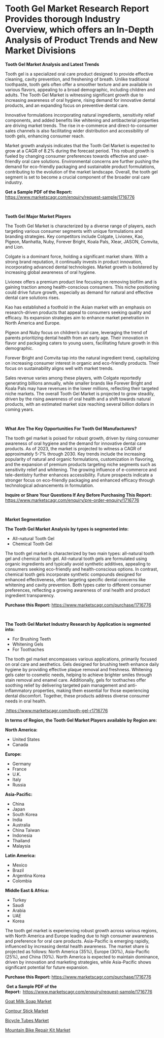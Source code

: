 <p><h1>Tooth Gel Market Research Report Provides thorough Industry Overview, which offers an In-Depth Analysis of Product Trends and New Market Divisions</h1></p><p><strong>Tooth Gel Market Analysis and Latest Trends</strong></p>
<p><p>Tooth gel is a specialized oral care product designed to provide effective cleaning, cavity prevention, and freshening of breath. Unlike traditional toothpaste, tooth gels often offer a smoother texture and are available in various flavors, appealing to a broad demographic, including children and adults. The Tooth Gel Market is witnessing significant growth due to increasing awareness of oral hygiene, rising demand for innovative dental products, and an expanding focus on preventive dental care.</p><p>Innovative formulations incorporating natural ingredients, sensitivity relief components, and added benefits like whitening and antibacterial properties are driving market trends. The rise in e-commerce and direct-to-consumer sales channels is also facilitating wider distribution and accessibility of tooth gels, enhancing consumer reach.</p><p>Market growth analysis indicates that the Tooth Gel Market is expected to grow at a CAGR of 8.2% during the forecast period. This robust growth is fueled by changing consumer preferences towards effective and user-friendly oral care solutions. Environmental concerns are further pushing the demand for eco-friendly packaging and sustainable product formulations, contributing to the evolution of the market landscape. Overall, the tooth gel segment is set to become a crucial component of the broader oral care industry.</p></p>
<p><strong>Get a Sample PDF of the Report:&nbsp;</strong> <a href="https://www.marketscagr.com/enquiry/request-sample/1716776?utm_campaign=2194&utm_medium=2&utm_source=Github&utm_content=ia&utm_term=05042025&utm_id=tooth-gel">https://www.marketscagr.com/enquiry/request-sample/1716776</a></p>
<p>&nbsp;</p>
<p><strong>Tooth Gel Major Market Players</strong></p>
<p><p>The Tooth Gel Market is characterized by a diverse range of players, each targeting various consumer segments with unique formulations and branding strategies. Key competitors include Colgate, Livionex, Kao, Pigeon, Manhatta, Nuby, Forever Bright, Koala Pals, Xlear, JASON, Comvita, and Lion.</p><p>Colgate is a dominant force, holding a significant market share. With a strong brand reputation, it continually invests in product innovation, incorporating advanced dental technologies. Market growth is bolstered by increasing global awareness of oral hygiene.</p><p>Livionex offers a premium product line focusing on removing biofilm and is gaining traction among health-conscious consumers. This niche positioning could drive future growth, especially as demand for natural and effective dental care solutions rises.</p><p>Kao has established a foothold in the Asian market with an emphasis on research-driven products that appeal to consumers seeking quality and efficacy. Its expansion strategies aim to enhance market penetration in North America and Europe.</p><p>Pigeon and Nuby focus on children’s oral care, leveraging the trend of parents prioritizing dental health from an early age. Their innovation in flavor and packaging caters to young users, facilitating future growth in this demographic.</p><p>Forever Bright and Comvita tap into the natural ingredient trend, capitalizing on increasing consumer interest in organic and eco-friendly products. Their focus on sustainability aligns well with market trends.</p><p>Sales revenue varies among these players, with Colgate reportedly generating billions annually, while smaller brands like Forever Bright and Koala Pals may have revenues in the lower millions, reflecting their targeted niche markets. The overall Tooth Gel Market is projected to grow steadily, driven by the rising awareness of oral health and a shift towards natural products, with an estimated market size reaching several billion dollars in coming years.</p></p>
<p>&nbsp;</p>
<p><strong>What Are The Key Opportunities For Tooth Gel Manufacturers?</strong></p>
<p><p>The tooth gel market is poised for robust growth, driven by rising consumer awareness of oral hygiene and the demand for innovative dental care products. As of 2023, the market is projected to witness a CAGR of approximately 5-7% through 2030. Key trends include the increasing popularity of natural and organic formulations, customization in flavoring, and the expansion of premium products targeting niche segments such as sensitivity relief and whitening. The growing influence of e-commerce and tele-dentistry further enhances accessibility. Future prospects indicate a stronger focus on eco-friendly packaging and enhanced efficacy through technological advancements in formulation.</p></p>
<p><strong>Inquire or Share Your Questions If Any Before Purchasing This Report:</strong> <a href="https://www.marketscagr.com/enquiry/pre-order-enquiry/1716776?utm_campaign=2194&utm_medium=2&utm_source=Github&utm_content=ia&utm_term=05042025&utm_id=tooth-gel">https://www.marketscagr.com/enquiry/pre-order-enquiry/1716776</a></p>
<p>&nbsp;</p>
<p><strong>Market Segmentation</strong></p>
<p><strong>The Tooth Gel Market Analysis by types is segmented into:</strong></p>
<p><ul><li>All-natural Tooth Gel</li><li>Chemical Tooth Gel</li></ul></p>
<p><p>The tooth gel market is characterized by two main types: all-natural tooth gel and chemical tooth gel. All-natural tooth gels are formulated using organic ingredients and typically avoid synthetic additives, appealing to consumers seeking eco-friendly and health-conscious options. In contrast, chemical tooth gels incorporate synthetic compounds designed for enhanced effectiveness, often targeting specific dental concerns like whitening and cavity prevention. Both types cater to different consumer preferences, reflecting a growing awareness of oral health and product ingredient transparency.</p></p>
<p><strong>Purchase this Report:&nbsp;</strong><a href="https://www.marketscagr.com/purchase/1716776?utm_campaign=2194&utm_medium=2&utm_source=Github&utm_content=ia&utm_term=05042025&utm_id=tooth-gel">https://www.marketscagr.com/purchase/1716776</a></p>
<p>&nbsp;</p>
<p><strong>The Tooth Gel Market Industry Research by Application is segmented into:</strong></p>
<p><ul><li>For Brushing Teeth</li><li>Whitening Gels</li><li>For Toothaches</li></ul></p>
<p><p>The tooth gel market encompasses various applications, primarily focused on oral care and aesthetics. Gels designed for brushing teeth enhance daily hygiene by providing effective plaque removal and freshness. Whitening gels cater to cosmetic needs, helping to achieve brighter smiles through stain removal and enamel care. Additionally, gels for toothaches offer soothing relief by delivering targeted pain management and anti-inflammatory properties, making them essential for those experiencing dental discomfort. Together, these products address diverse consumer needs in oral health.</p></p>
<p><a href="https://www.marketscagr.com/tooth-gel-r1716776?utm_campaign=2194&utm_medium=2&utm_source=Github&utm_content=ia&utm_term=05042025&utm_id=tooth-gel">&nbsp;https://www.marketscagr.com/tooth-gel-r1716776</a></p>
<p><strong>In terms of Region, the Tooth Gel Market Players available by Region are:</strong></p>
<p>
    <p> <strong> North America: </strong>
        <ul>
            <li>United States</li>
            <li>Canada</li>
        </ul>
        </p> 
    <p> <strong> Europe: </strong>
        <ul>
            <li>Germany</li>
            <li>France</li>
            <li>U.K.</li>
            <li>Italy</li>
            <li>Russia</li>
        </ul>
        </p> 
    <p> <strong> Asia-Pacific: </strong>
        <ul>
            <li>China</li>
            <li>Japan</li>
            <li>South Korea</li>
            <li>India</li>
            <li>Australia</li>
            <li>China Taiwan</li>
            <li>Indonesia</li>
            <li>Thailand</li>
            <li>Malaysia</li>
        </ul>
        </p> 
    <p> <strong> Latin America: </strong>
        <ul>
            <li>Mexico</li>
            <li>Brazil</li>
            <li>Argentina Korea</li>
            <li>Colombia</li>
        </ul>
        </p> 
    <p> <strong> Middle East & Africa: </strong>
        <ul>
            <li>Turkey</li>
            <li>Saudi</li>
            <li>Arabia</li>
            <li>UAE</li>
            <li>Korea</li>
        </ul>
    </p>
    </p>
<p><p>The tooth gel market is experiencing robust growth across various regions, with North America and Europe leading due to high consumer awareness and preference for oral care products. Asia-Pacific is emerging rapidly, influenced by increasing dental health awareness. The market share is projected as follows: North America (35%), Europe (30%), Asia-Pacific (25%), and China (10%). North America is expected to maintain dominance, driven by innovation and marketing strategies, while Asia-Pacific shows significant potential for future expansion.</p></p>
<p><strong>Purchase this Report: </strong><a href="https://www.marketscagr.com/purchase/1716776?utm_campaign=2194&utm_medium=2&utm_source=Github&utm_content=ia&utm_term=05042025&utm_id=tooth-gel">https://www.marketscagr.com/purchase/1716776</a></p>
<p>&nbsp;<strong>Get a Sample PDF of the Report:&nbsp;&nbsp;</strong><a href="https://www.marketscagr.com/enquiry/request-sample/1716776?utm_campaign=2194&utm_medium=2&utm_source=Github&utm_content=ia&utm_term=05042025&utm_id=tooth-gel">https://www.marketscagr.com/enquiry/request-sample/1716776</a></p>
<p><strong></strong></p>
<p><p><a href="https://github.com/goickpache1m/Market-Research-Report-List-1/blob/main/goat-milk-soap-market.md?utm_campaign=2194&utm_medium=2&utm_source=Github&utm_content=ia&utm_term=05042025&utm_id=tooth-gel">Goat Milk Soap Market</a></p><p><a href="https://github.com/ChiragRp1/Market-Research-Report-List-7/blob/main/contour-stick-market.md?utm_campaign=2194&utm_medium=2&utm_source=Github&utm_content=ia&utm_term=05042025&utm_id=tooth-gel">Contour Stick Market</a></p><p><a href="https://github.com/gukenneth26571/Market-Research-Report-List-1/blob/main/bicycle-tubes-market.md?utm_campaign=2194&utm_medium=2&utm_source=Github&utm_content=ia&utm_term=05042025&utm_id=tooth-gel">Bicycle Tubes Market</a></p><p><a href="https://github.com/smarzkathyb6/Market-Research-Report-List-1/blob/main/mountain-bike-repair-kit-market.md?utm_campaign=2194&utm_medium=2&utm_source=Github&utm_content=ia&utm_term=05042025&utm_id=tooth-gel">Mountain Bike Repair Kit Market</a></p></p>